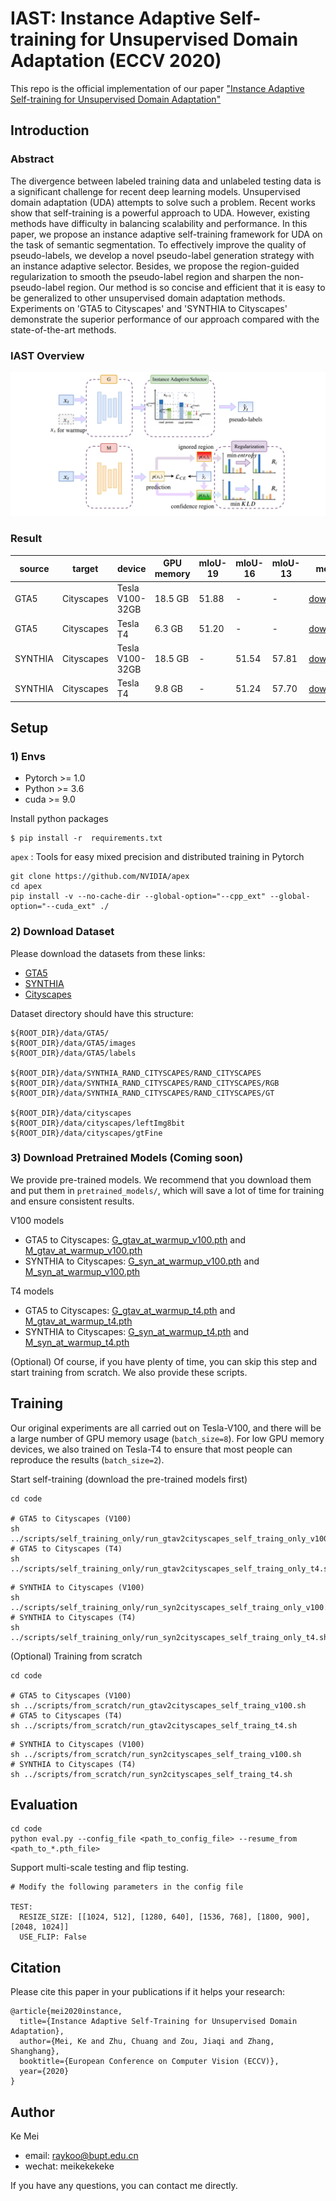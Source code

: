 # IAST: Instance Adaptive Self-training for Unsupervised Domain Adaptation (ECCV 2020)
This repo is the official implementation of our paper ["Instance Adaptive Self-training for Unsupervised Domain Adaptation"](https://arxiv.org/abs/2008.12197)

## Introduction

### Abstract
The divergence between labeled training data and unlabeled testing data is a significant challenge for recent deep learning models. Unsupervised domain adaptation (UDA) attempts to solve such a problem. Recent works show that self-training is a powerful approach to UDA. However, existing methods have difficulty in balancing scalability and performance. In this paper, we propose an instance adaptive self-training framework for UDA on the task of semantic segmentation. To effectively improve the quality of pseudo-labels, we develop a novel pseudo-label generation strategy with an instance adaptive selector. Besides, we propose the region-guided regularization to smooth the pseudo-label region and sharpen the non-pseudo-label region. Our method is so concise and efficient that it is easy to be generalized to other unsupervised domain adaptation methods. Experiments on 'GTA5 to Cityscapes' and 'SYNTHIA to Cityscapes' demonstrate the superior performance of our approach compared with the state-of-the-art methods.

### IAST Overview
![](figs/fig_overview.png)

### Result
| source  | target     | device                | GPU memory | mIoU-19 | mIoU-16 | mIoU-13 | model |
|---------|------------|-----------------------|------------|---------|---------|---------|-------|
| GTA5    | Cityscapes | Tesla V100-32GB       | 18.5 GB    | 51.88   | -       | -       |   [download](https://drive.google.com/file/d/1y_juW7C2HRKUMasXUsDLc3SEtB4pGzDf/view?usp=sharing)    |
| GTA5    | Cityscapes | Tesla T4              | 6.3 GB     | 51.20   | -       | -       |   [download](https://drive.google.com/file/d/1Tl8eMRsYLeTP4OQS9vAEqLpKwfrakOyi/view?usp=sharing)    |
| SYNTHIA | Cityscapes | Tesla V100-32GB       | 18.5 GB    | -       | 51.54   | 57.81   |   [download](https://drive.google.com/file/d/1IkElfEynRJWfJLssA0dM38NVRMufp1fa/view?usp=sharing)    |
| SYNTHIA | Cityscapes | Tesla T4              | 9.8 GB     | -       | 51.24   | 57.70   |   [download](https://drive.google.com/file/d/1A_3Sgo0-CUNrCIledzvhoC74eiCB9NRA/view?usp=sharing)    |


## Setup

### 1) Envs
- Pytorch >= 1.0
- Python >= 3.6
- cuda >= 9.0
 
Install python packages
```
$ pip install -r  requirements.txt
```

`apex` :  Tools for easy mixed precision and distributed training in Pytorch
```
git clone https://github.com/NVIDIA/apex
cd apex
pip install -v --no-cache-dir --global-option="--cpp_ext" --global-option="--cuda_ext" ./
```

### 2) Download Dataset
Please download the datasets from these links:

- [GTA5](https://download.visinf.tu-darmstadt.de/data/from_games/) 
- [SYNTHIA](https://synthia-dataset.net/)
- [Cityscapes](https://www.cityscapes-dataset.com/)

Dataset directory should have this structure:

```
${ROOT_DIR}/data/GTA5/
${ROOT_DIR}/data/GTA5/images
${ROOT_DIR}/data/GTA5/labels

${ROOT_DIR}/data/SYNTHIA_RAND_CITYSCAPES/RAND_CITYSCAPES
${ROOT_DIR}/data/SYNTHIA_RAND_CITYSCAPES/RAND_CITYSCAPES/RGB
${ROOT_DIR}/data/SYNTHIA_RAND_CITYSCAPES/RAND_CITYSCAPES/GT

${ROOT_DIR}/data/cityscapes
${ROOT_DIR}/data/cityscapes/leftImg8bit
${ROOT_DIR}/data/cityscapes/gtFine
```

### 3) Download Pretrained Models (Coming soon)

We provide pre-trained models. We recommend that you download them and put them in `pretrained_models/`, which will save a lot of time for training and ensure consistent results.

V100 models
- GTA5 to Cityscapes: [G_gtav_at_warmup_v100.pth](https://drive.google.com/file/d/17Ajhp73mJ7XYDNnmxgIPSYR-LChuC9vY/view?usp=sharing) and [M_gtav_at_warmup_v100.pth](https://drive.google.com/file/d/1MmruHl_vzu6D7keSJl6pT4y15slZX-ev/view?usp=sharing)
- SYNTHIA to Cityscapes: [G_syn_at_warmup_v100.pth](https://drive.google.com/file/d/1xhwGXUP9sMhh03OY2LVE4jX6t6zje8VI/view?usp=sharing) and [M_syn_at_warmup_v100.pth](https://drive.google.com/file/d/1f-nNpL1Z0sMdCnH-DF159HxNlfhOnAZS/view?usp=sharing)

T4 models
- GTA5 to Cityscapes: [G_gtav_at_warmup_t4.pth](https://drive.google.com/file/d/1J6TbdDaD5gkh68kN_5qDUd1hJ_JhhWTb/view?usp=sharing) and [M_gtav_at_warmup_t4.pth](https://drive.google.com/file/d/1MpgMGQVPM9hdpgeFoBXTg1Ltc5pJHmsS/view?usp=sharing)
- SYNTHIA to Cityscapes: [G_syn_at_warmup_t4.pth](https://drive.google.com/file/d/1-6vsPNOGukg-mxoJLKYQUwoFkFFi8kx4/view?usp=sharing) and [M_syn_at_warmup_t4.pth](https://drive.google.com/file/d/1sB8v1udK3PqSEta9pt9wEHPXy-gxyjDY/view?usp=sharing)

(Optional) Of course, if you have plenty of time, you can skip this step and start training from scratch. We also provide these scripts.

## Training
Our original experiments are all carried out on Tesla-V100, and there will be a large number of GPU memory usage (`batch_size=8`). For low GPU memory devices, we also trained on Tesla-T4 to ensure that most people can reproduce the results (`batch_size=2`).


Start self-training (download the pre-trained models first)

```
cd code

# GTA5 to Cityscapes (V100)
sh ../scripts/self_training_only/run_gtav2cityscapes_self_traing_only_v100.sh
# GTA5 to Cityscapes (T4)
sh ../scripts/self_training_only/run_gtav2cityscapes_self_traing_only_t4.sh
```

```
# SYNTHIA to Cityscapes (V100)
sh ../scripts/self_training_only/run_syn2cityscapes_self_traing_only_v100.sh
# SYNTHIA to Cityscapes (T4)
sh ../scripts/self_training_only/run_syn2cityscapes_self_traing_only_t4.sh
```


(Optional) Training from scratch
```
cd code

# GTA5 to Cityscapes (V100)
sh ../scripts/from_scratch/run_gtav2cityscapes_self_traing_v100.sh
# GTA5 to Cityscapes (T4)
sh ../scripts/from_scratch/run_gtav2cityscapes_self_traing_t4.sh
```

```
# SYNTHIA to Cityscapes (V100)
sh ../scripts/from_scratch/run_syn2cityscapes_self_traing_v100.sh
# SYNTHIA to Cityscapes (T4)
sh ../scripts/from_scratch/run_syn2cityscapes_self_traing_t4.sh
```

## Evaluation

```
cd code
python eval.py --config_file <path_to_config_file> --resume_from <path_to_*.pth_file>
```

Support multi-scale testing and flip testing.
```
# Modify the following parameters in the config file

TEST:
  RESIZE_SIZE: [[1024, 512], [1280, 640], [1536, 768], [1800, 900], [2048, 1024]] 
  USE_FLIP: False 
```

## Citation
Please cite this paper in your publications if it helps your research:

```
@article{mei2020instance,
  title={Instance Adaptive Self-Training for Unsupervised Domain Adaptation},
  author={Mei, Ke and Zhu, Chuang and Zou, Jiaqi and Zhang, Shanghang},
  booktitle={European Conference on Computer Vision (ECCV)},
  year={2020}
}
```

## Author
Ke Mei
- email: raykoo@bupt.edu.cn
- wechat: meikekekeke

If you have any questions, you can contact me directly.
